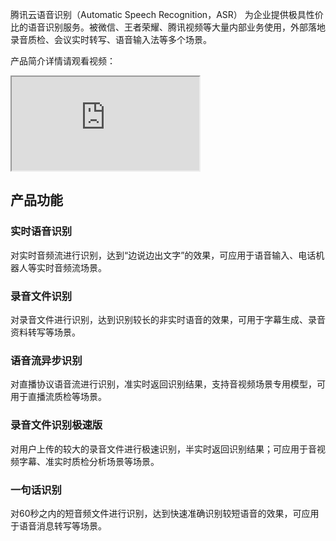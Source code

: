 腾讯云语音识别（Automatic Speech Recognition，ASR） 为企业提供极具性价比的语音识别服务。被微信、王者荣耀、腾讯视频等大量内部业务使用，外部落地录音质检、会议实时转写、语音输入法等多个场景。
   
产品简介详情请观看视频：
<div class="doc-video-mod"><iframe src="https://cloud.tencent.com/edu/learning/quick-play/1669-11995?source=gw.doc.media&withPoster=1&notip=1"></iframe></div>

## 产品功能

### 实时语音识别
对实时音频流进行识别，达到“边说边出文字”的效果，可应用于语音输入、电话机器人等实时音频流场景。

### 录音文件识别
对录音文件进行识别，达到识别较长的非实时语音的效果，可用于字幕生成、录音资料转写等场景。

### 语音流异步识别
对直播协议语音流进行识别，准实时返回识别结果，支持音视频场景专用模型，可用于直播流质检等场景。

### 录音文件识别极速版
对用户上传的较大的录音文件进行极速识别，半实时返回识别结果；可应用于音视频字幕、准实时质检分析场景等场景。

### 一句话识别
对60秒之内的短音频文件进行识别，达到快速准确识别较短语音的效果，可应用于语音消息转写等场景。
